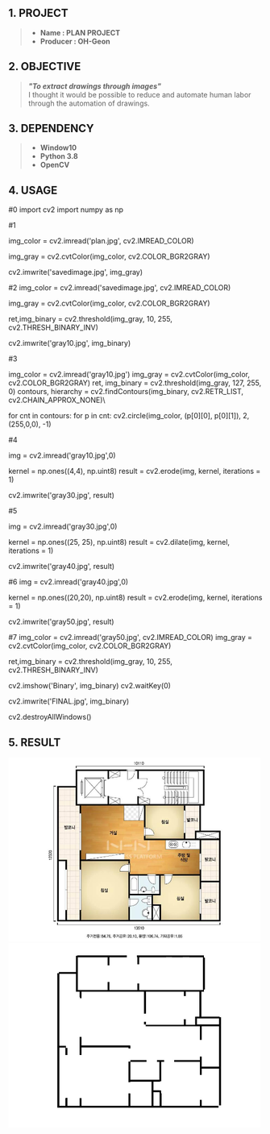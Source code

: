 ## 1. PROJECT
>* **Name : PLAN PROJECT**     
>* **Producer : OH-Geon** 

## 2. OBJECTIVE
> ***"To extract drawings through images"***    
> I thought it would be possible to reduce and automate human labor through the automation of drawings.

## 3. DEPENDENCY
>* **Window10**      
>* **Python 3.8**    
>* **OpenCV**    

## 4. USAGE    
#0 
import cv2
import numpy as np

#1 

img_color = cv2.imread('plan.jpg', cv2.IMREAD_COLOR)

img_gray = cv2.cvtColor(img_color, cv2.COLOR_BGR2GRAY)

cv2.imwrite('savedimage.jpg', img_gray)

#2 
img_color = cv2.imread('savedimage.jpg', cv2.IMREAD_COLOR)

img_gray = cv2.cvtColor(img_color, cv2.COLOR_BGR2GRAY)

ret,img_binary = cv2.threshold(img_gray, 10, 255, cv2.THRESH_BINARY_INV)

cv2.imwrite('gray10.jpg', img_binary)

#3 

img_color = cv2.imread('gray10.jpg')
img_gray = cv2.cvtColor(img_color, cv2.COLOR_BGR2GRAY)
ret, img_binary = cv2.threshold(img_gray, 127, 255, 0)
contours, hierarchy = cv2.findContours(img_binary, cv2.RETR_LIST, cv2.CHAIN_APPROX_NONE)\

for cnt in contours:
    for p in cnt:
        cv2.circle(img_color, (p[0][0], p[0][1]), 2, (255,0,0), -1)

#4 

img = cv2.imread('gray10.jpg',0)

kernel = np.ones((4,4), np.uint8)
result = cv2.erode(img, kernel, iterations = 1)

cv2.imwrite('gray30.jpg', result)

#5

img = cv2.imread('gray30.jpg',0)

kernel = np.ones((25, 25), np.uint8)
result = cv2.dilate(img, kernel, iterations = 1)

cv2.imwrite('gray40.jpg', result)

#6 
img = cv2.imread('gray40.jpg',0)

kernel = np.ones((20,20), np.uint8)
result = cv2.erode(img, kernel, iterations = 1)

cv2.imwrite('gray50.jpg', result)

#7 
img_color = cv2.imread('gray50.jpg', cv2.IMREAD_COLOR)
img_gray = cv2.cvtColor(img_color, cv2.COLOR_BGR2GRAY)

ret,img_binary = cv2.threshold(img_gray, 10, 255, cv2.THRESH_BINARY_INV)

cv2.imshow('Binary', img_binary)
cv2.waitKey(0)

cv2.imwrite('FINAL.jpg', img_binary)

cv2.destroyAllWindows()
     
           
## 5. RESULT
<img src = "https://github.com/geon-oh/PLAN-project/blob/master/results/plan.jpg" width = "500"> <img src = "https://github.com/geon-oh/PLAN-project/blob/master/results/FINAL.jpg" width = "500">

